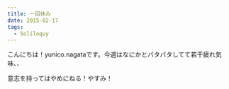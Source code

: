 ```yaml
---
title: 一回休み
date: 2015-02-17
tags:
  - Soliloquy
---
```


こんにちは！yunico.nagataです。今週はなにかとバタバタしてて若干疲れ気味、、

意志を持ってはやめにねる！やすみ！
